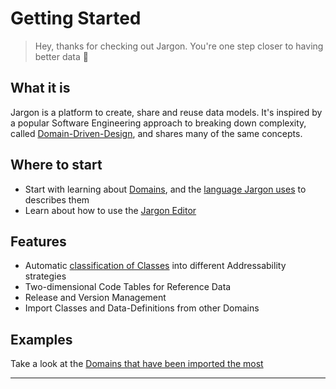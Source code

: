 # Getting Started 

> Hey, thanks for checking out Jargon. You're one step closer to having better data :tada:


## What it is 

Jargon is a platform to create, share and reuse data models. It's inspired by a popular Software Engineering approach to breaking down complexity, called  [Domain-Driven-Design](https://en.m.wikipedia.org/wiki/Domain-driven_design), and shares many of the same concepts.


## Where to start
- Start with learning about [Domains](pages/domains), and the [language Jargon uses](pages/language) to describes them
- Learn about how to use the [Jargon Editor](pages/the_jargon_editor)


## Features
- Automatic [classification of Classes](/pages/language?id=colours-and-class-types) into different Addressability strategies 
- Two-dimensional Code Tables for Reference Data 
- Release and Version Management
- Import Classes and Data-Definitions from other Domains


## Examples
Take a look at the [Domains that have been imported the most](https://jargon.sh/browse)

---


